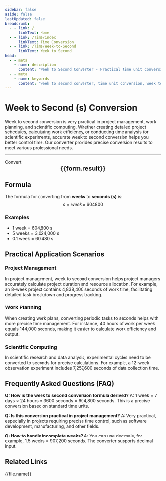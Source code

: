 ```yaml
---
sidebar: false
aside: false
lastUpdated: false
breadcrumb:
  - - link: /
      linkText: Home
  - - link: /Time/index
      linkText: Time Conversion
  - - link: /Time/Week-to-Second
      linkText: Week to Second
head:
  - - meta
    - name: description
      content: "Week to Second Converter - Practical time unit conversion tool. Supports precise conversion from weeks to seconds (s), suitable for project management, work planning, scientific computing and other scenarios. Provides detailed conversion formulas and practical application guides."
  - - meta
    - name: keywords
      content: "week to second converter, time unit conversion, week to s, second calculator, project management, work planning, time planning, scientific computing, time conversion tool"
---
```

# Week to Second (s) Conversion

Week to second conversion is very practical in project management, work planning, and scientific computing. Whether creating detailed project schedules, calculating work efficiency, or conducting time analysis for scientific experiments, accurate week to second conversion helps you better control time. Our converter provides precise conversion results to meet various professional needs.

---
<script setup>
import { onMounted, reactive, inject, ref } from 'vue'
import { NButton,NForm ,NFormItem,NInput,NInputNumber,NSelect,NCard,useMessage,NGrid ,NGi  } from 'naive-ui'
import { defineClientComponent } from 'vitepress'
import { Time } from '../files';

const convert = inject('convert')

const form = reactive({
  number: null,
  result: '',
  title: 'Week to Second Converter',
  seoKey: ['week to second conversion', 'second calculator', 'project management', 'work planning', 'time planning', 'scientific computing', 'efficiency calculation', 'time management']
})

const seoKey = form.seoKey

const convertHandler = () => {
  if (form.number !== null && !isNaN(form.number)) {
    const convertedValue = parseFloat(form.number) * 604800
    form.result = `${form.number} week = ${convertedValue.toFixed(2)} s`
  } else {
    form.result = 'Please enter a valid number.'
  }
}
</script>

<n-card :title="form.title" size="small" :bordered="false" style="margin-bottom: 16px">
  <n-form size="large" :model="form">
    <n-form-item label="Week">
      <n-input-number v-model:value="form.number" placeholder="Enter weeks" style="width: 100%" />
    </n-form-item>
    <n-form-item>
      <n-button type="info" @click="convertHandler" block>Convert</n-button>
    </n-form-item>
  </n-form>
  <template #footer>
    <div style="font-size: 12px; color: #666; text-align: center;">
      <span v-for="(keyword, index) in seoKey" :key="index">
        {{ keyword }}<span v-if="index < seoKey.length - 1"> | </span>
      </span>
    </div>
  </template>
</n-card>

<n-card  embedded :bordered="false" hoverable>
  <div  style="text-align:center;font-size:20px;">
    <strong>{{form.result}}</strong>
  </div>
</n-card>

## Formula

The formula for converting from **weeks** to **seconds (s)** is:
$$ s = week \times 604800 $$

### Examples
- 1 week = 604,800 s
- 5 weeks = 3,024,000 s
- 0.1 week = 60,480 s

## Practical Application Scenarios

### Project Management
In project management, week to second conversion helps project managers accurately calculate project duration and resource allocation. For example, an 8-week project contains 4,838,400 seconds of work time, facilitating detailed task breakdown and progress tracking.

### Work Planning
When creating work plans, converting periodic tasks to seconds helps with more precise time management. For instance, 40 hours of work per week equals 144,000 seconds, making it easier to calculate work efficiency and output.

### Scientific Computing
In scientific research and data analysis, experimental cycles need to be converted to seconds for precise calculations. For example, a 12-week observation experiment includes 7,257,600 seconds of data collection time.

## Frequently Asked Questions (FAQ)

**Q: How is the week to second conversion formula derived?**
A: 1 week = 7 days × 24 hours × 3600 seconds = 604,800 seconds. This is a precise conversion based on standard time units.

**Q: Is this conversion practical in project management?**
A: Very practical, especially in projects requiring precise time control, such as software development, manufacturing, and other fields.

**Q: How to handle incomplete weeks?**
A: You can use decimals, for example, 1.5 weeks = 907,200 seconds. The converter supports decimal input.

## Related Links
<n-grid x-gap="12" :cols="2">
  <n-gi v-for="(file, index) in Time" :key="index">
    <n-button
      text
      tag="a"
      :href="file.path"
      type="info"
    >
      {{file.name}}
    </n-button>
  </n-gi>
</n-grid>